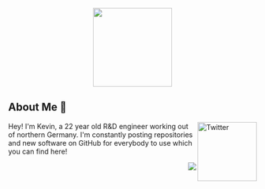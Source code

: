 <p align="center"> <img src="https://octodex.github.com/images/class-act.png" height="160px" width="160px"> </p>

<!-- OctoCat -->

## About Me :wave:
<a href="https://de.linkedin.com/in/kevin-peivareh-752922b0" target="_blank"><img src="https://cdn2.iconfinder.com/data/icons/social-media-2199/64/social_media_isometric_14-linkedin-512.png" height="120px" width="120px" alt="Twitter" align="right"></a>
Hey! I'm Kevin, a 22 year old R&D engineer working out of northern Germany. I'm constantly posting repositories and new software on GitHub for everybody to use which you can find here!

<!-- ## My Projects :pencil: -->
<a href=""><img src="https://github-readme-stats.vercel.app/api/?username=Birkenpapier&theme=onedark&show_icons=true&count_private=true" align="right"></a>
